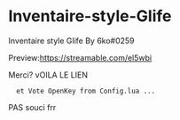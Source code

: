 # Inventaire-style-Glife




Inventaire style Glife By 6ko#0259



Preview:https://streamable.com/el5wbi


Merci?
vOILA LE LIEN 

      et Vote OpenKey from Config.lua ...
      
      
      
      
      
      
      
      
   PAS  souci
 frr
 
